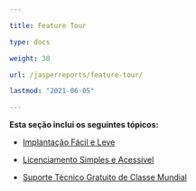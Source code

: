```yaml
---

title: Feature Tour

type: docs

weight: 30

url: /jasperreports/feature-tour/

lastmod: "2021-06-05"

---
```




**Esta seção inclui os seguintes tópicos:**



- [Implantação Fácil e Leve](/pdf/jasperreports/easy-and-lightweight-deployment/)

- [Licenciamento Simples e Acessível](/pdf/jasperreports/simple-and-affordable-licensing/)

- [Suporte Técnico Gratuito de Classe Mundial](/pdf/jasperreports/world-class-free-technical-support/)
